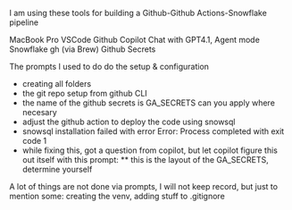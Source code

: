 I am using these tools for building a Github-Github Actions-Snowflake pipeline

MacBook Pro
VSCode
Github Copilot Chat with GPT4.1, Agent mode
Snowflake
gh (via Brew)
Github Secrets

The prompts I used to do do the setup & configuration
* creating all folders
* the git repo setup from github CLI
* the name of the github secrets is GA_SECRETS can you apply where necesary
* adjust the github action to deploy the code using snowsql
* snowsql installation failed with error Error: Process completed with exit code 1
* while fixing this, got a question from copilot, but let copilot figure this out itself with this prompt:
** this is the layout of the GA_SECRETS, determine yourself

A lot of things are not done via prompts, I will not keep record, but just to mention some: creating the venv, adding stuff to .gitignore
